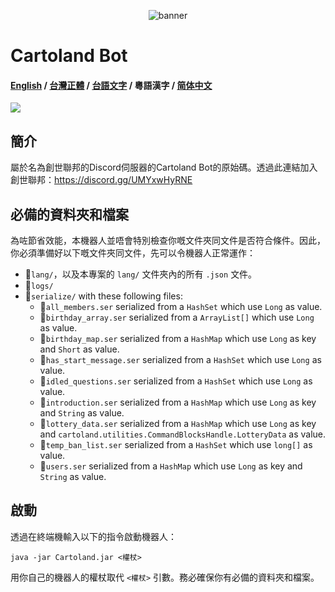 <p align="center">
  <img src="https://cdn.discordapp.com/attachments/889200718886608966/1080592685473218621/image.png" alt="banner">
</p>

# Cartoland Bot
#### [English](https://github.com/AlexCai2019/Cartoland/blob/master/README.md) / [台灣正體](https://github.com/AlexCai2019/Cartoland/blob/master/README_tw.md) / [台語文字](https://github.com/AlexCai2019/Cartoland/blob/master/README_ta.md) / 粵語漢字 / [简体中文](https://github.com/AlexCai2019/Cartoland/blob/master/README_cn.md)

<img src="https://discord.com/api/guilds/886936474723950603/widget.png">

## 簡介
屬於名為創世聯邦的Discord伺服器的Cartoland Bot的原始碼。透過此連結加入創世聯邦：https://discord.gg/UMYxwHyRNE

## 必備的資料夾和檔案
為咗節省效能，本機器人並唔會特別檢查你嘅文件夾同文件是否符合條件。因此，你必須準備好以下嘅文件夾同文件，先可以令機器人正常運作：
- 📁`lang/`，以及本專案的 `lang/` 文件夾內的所有 `.json` 文件。
- 📁`logs/`
- 📁`serialize/` with these following files:
  - 📄`all_members.ser` serialized from a `HashSet` which use `Long` as value.
  - 📄`birthday_array.ser` serialized from a `ArrayList[]` which use `Long` as value.
  - 📄`birthday_map.ser` serialized from a `HashMap` which use `Long` as key and `Short` as value.
  - 📄`has_start_message.ser` serialized from a `HashSet` which use `Long` as value.
  - 📄`idled_questions.ser` serialized from a `HashSet` which use `Long` as value.
  - 📄`introduction.ser` serialized from a `HashMap` which use `Long` as key and `String` as value.
  - 📄`lottery_data.ser` serialized from a `HashMap` which use `Long` as key and `cartoland.utilities.CommandBlocksHandle.LotteryData` as value.
  - 📄`temp_ban_list.ser` serialized from a `HashSet` which use `long[]` as value.
  - 📄`users.ser` serialized from a `HashMap` which use `Long` as key and `String` as value.

## 啟動
透過在終端機輸入以下的指令啟動機器人：
```
java -jar Cartoland.jar <權杖>
```
用你自己的機器人的權杖取代 `<權杖>` 引數。務必確保你有必備的資料夾和檔案。